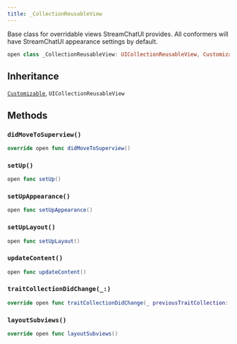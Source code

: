 ```yaml
---
title: _CollectionReusableView
---
```


Base class for overridable views StreamChatUI provides.
All conformers will have StreamChatUI appearance settings by default.

``` swift
open class _CollectionReusableView: UICollectionReusableView, Customizable 
```

## Inheritance

[`Customizable`](customizable), `UICollectionReusableView`

## Methods

### `didMoveToSuperview()`

``` swift
override open func didMoveToSuperview() 
```

### `setUp()`

``` swift
open func setUp() 
```

### `setUpAppearance()`

``` swift
open func setUpAppearance() 
```

### `setUpLayout()`

``` swift
open func setUpLayout() 
```

### `updateContent()`

``` swift
open func updateContent() 
```

### `traitCollectionDidChange(_:)`

``` swift
override open func traitCollectionDidChange(_ previousTraitCollection: UITraitCollection?) 
```

### `layoutSubviews()`

``` swift
override open func layoutSubviews() 
```
